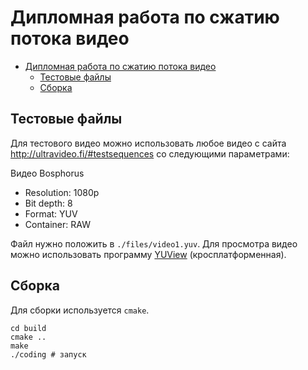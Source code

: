 # Дипломная работа по сжатию потока видео

- [Дипломная работа по сжатию потока видео](#дипломная-работа-по-сжатию-потока-видео)
  - [Тестовые файлы](#тестовые-файлы)
  - [Сборка](#сборка)

## Тестовые файлы

Для тестового видео можно использовать любое видео с сайта http://ultravideo.fi/#testsequences со следующими параметрами:

Видео Bosphorus
- Resolution: 1080p
- Bit depth: 8
- Format: YUV
- Container: RAW

Файл нужно положить в `./files/video1.yuv`. Для просмотра видео можно использовать программу [YUView](https://github.com/IENT/YUView) (кросплатформенная).

## Сборка

Для сборки используется `cmake`.

```
cd build
cmake ..
make
./coding # запуск
```
